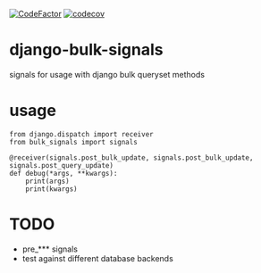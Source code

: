 [![CodeFactor](https://www.codefactor.io/repository/github/awmath/django-bulk-signals/badge)](https://www.codefactor.io/repository/github/awmath/django-bulk-signals)
[![codecov](https://codecov.io/gh/awmath/django-bulk-signals/branch/main/graph/badge.svg?token=aaYFGNAvqM)](https://codecov.io/gh/awmath/django-bulk-signals)
# django-bulk-signals
signals for usage with django bulk queryset methods

# usage

```
from django.dispatch import receiver
from bulk_signals import signals

@receiver(signals.post_bulk_update, signals.post_bulk_update, signals.post_query_update)
def debug(*args, **kwargs):
    print(args)
    print(kwargs)
```

# TODO
-  pre_*** signals
-  test against different database backends
